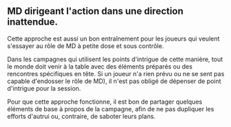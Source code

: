 ## MD dirigeant l'action dans une direction inattendue.


Cette approche est aussi un bon entraînement pour les
joueurs qui veulent s'essayer au rôle de MD à petite dose et
sous contrôle.

Dans les campagnes qui utilisent les points d'intrigue de
cette manière, tout le monde doit venir à la table avec des
éléments préparés ou des rencontres spécifiques en tête. Si
un joueur n'a rien prévu ou ne se sent pas capable d'endosser
le rôle de MD), il n'est pas obligé de dépenser de point
d'intrigue pour la session.

Pour que cette approche fonctionne, il est bon de partager
quelques éléments de base à propos de la campagne, afin de
ne pas dupliquer les efforts d'autrui ou, contraire, de saboter
leurs plans.
